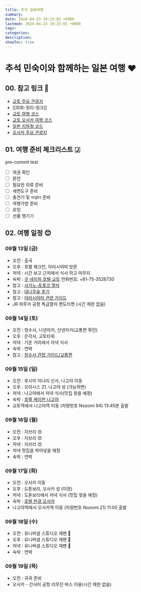 ```yaml
---
title: 추석 일본여행
summary: 
date: 2024-04-23 19:23:03 +0900
lastmod: 2024-04-23 19:23:03 +0900
tags: 
categories: 
description: 
showToc: true
---
```


# 추석 민숙이와 함께하는 일본 여행 ❤️

## 00. 참고 링크 📌
- [교토 주요 관광지](https://brunch.co.kr/@whatsinmytrip/128)
- [[회화-정리-링크]]
- [교토 여행 코스](https://cafe.naver.com/20daelee/676850)
- [교토 오사카 여행 코스](https://cafe.naver.com/20daelee/653034)
- [일본 지하철 코드](https://cafe.naver.com/20daelee/676850)
- [오사카 주요 관광지](https://cafe.naver.com/20daelee/676850)

## 01. 여행 준비 체크리스트 🇯

pre-commit test

- [ ] 여권 확인
- [ ] 환전
- [ ] 필요한 의류 준비
- [ ] 세면도구 준비
- [ ] 충전기 및 `어댑터` 준비
- [ ] 여행가방 준비
- [ ] 로밍
- [ ] 선물 챙기기

## 02. 여행 일정 😊

### 09월 13일 (금)
- 오전 : 출국
- 오후 : 호텔 체크인, 아라시야마 방문
- 저녁 : 시간 보고 근처에서 식사 하고 마무리 
- 숙박 : [굿 네이처 호텔 교토](https://www.google.com/travel/search?q=%EA%B5%BF%20%EB%84%A4%EC%9D%B4%EC%B2%98%20%ED%98%B8%ED%85%94%20%EA%B5%90%ED%86%A0&g2lb=4814050%2C4874190%2C4893075%2C4965990%2C4969803%2C72277293%2C72302247%2C72317059%2C72406588%2C72414906%2C72421566%2C72470899%2C72471280%2C72472051%2C72473841%2C72481459%2C72485658%2C72486593%2C72520080%2C72536387%2C72569093%2C72602734%2C72614661%2C72616120%2C72619927%2C72620306%2C72626061%2C72635576%2C72647020%2C72648289%2C72658035%2C72663440%2C72671093%2C72686036%2C72686823%2C72691805%2C72697770%2C72710131%2C72722843&hl=en-KR&gl=kr&cs=1&ssta=1&ts=CAESCAoCCAMKAggDGhwSGhIUCgcI6A8QCRgKEgcI6A8QCRgLGAEyAhAAKgcKBToDS1JX&qs=CAEyE0Nnb0lnZXFqNnRMcHJzWXZFQUU4CkIJESTfyqg7JqpVQgkRGShlRB-2H9NCCRH-PnDg-u_M1VplCAEyYaoBXhABKhgiFOq1vyDrhKTsnbTsspgg7Zi47YWUKAkyHxABIhvg7BJPsRYtbj6QeCYumK8hENfyjZz7jLeTPw4yHxACIhvqtb8g64Sk7J207LKYIO2YuO2FlCDqtZDthqA&ap=aAG6AQhvdmVydmlldw&ictx=111&ved=0CAAQ5JsGahcKEwiYofjS0bWIAxUAAAAAHQAAAAAQDg)
전화번호: +81-75-3526730
- 참고 : [사가노-토롯코 열차](https://m.cafe.naver.com/ca-fe/web/cafes/20daelee/articles/676501?useCafeId=false&tc)
- 참고 : [대나무숲 후기](https://blog.naver.com/pgk2000/223074619330)
- 참고 : [아라시야마 관련 가이드](https://m.cafe.naver.com/ca-fe/web/cafes/20daelee/articles/678090?useCafeId=false&tc)
- JR 하루카 공항 특급열차 편도티켓 (시간 제한 없음)


### 09월 14일 (토)
- 오전 : 청수사, 니넨자카, 산넨자카(교통편 확인)
- 오후 : 은각사, 교토타워
- 저녁 : 기온 거리에서 저녁 식사
- 숙박 : 연박
- 참고 : [청수사 관련 가이드/교통편](https://m.cafe.naver.com/ca-fe/web/cafes/20daelee/articles/678096?useCafeId=false&tc)

### 09월 15일 (일)
- 오전 : 후시미 이나리 신사, 나고야 이동
- 오후 : 오아시스 21, 나고야 성 (가능하면)
- 저녁 : 나고야에서 저녁 식사(맛집 찾을 예정)
- 숙박 : [호텔 케이한 나고야](https://www.google.com/travel/search?q=%ED%98%B8%ED%85%94%20%EC%BC%80%EC%9D%B4%ED%95%9C%20%EB%82%98%EA%B3%A0%EC%95%BC%20(Hotel%20Keihan%20Nagoya)&g2lb=4814050%2C4874190%2C4893075%2C4965990%2C4969803%2C72277293%2C72302247%2C72317059%2C72406588%2C72414906%2C72421566%2C72470899%2C72471280%2C72472051%2C72473841%2C72481459%2C72485658%2C72486593%2C72520080%2C72536387%2C72569093%2C72602734%2C72614661%2C72616120%2C72619927%2C72620306%2C72626061%2C72635576%2C72647020%2C72648289%2C72658035%2C72663440%2C72671093%2C72686036%2C72686823%2C72691805%2C72697770%2C72710131%2C72722843&hl=en-KR&gl=kr&cs=1&ssta=1&ts=CAEaRwopEicyJTB4NjAwMzcxNDI2OWFiYjg0OToweGU3ZWRlYjI4MzMxZGI3OTESGhIUCgcI6A8QChgMEgcI6A8QChgNGAEyAhAA&qs=CAEyFENnc0lrZV8ybUlQbC12Ym5BUkFCOAJCCQmRtx0zKOvt50IJCZG3HTMo6-3n&ap=ugEHcmV2aWV3cw&ictx=111&ved=0CAAQ5JsGahcKEwiIqt7O0rWIAxUAAAAAHQAAAAAQBQ)
- 교토역에서 나고야역 이동 (차량번호 Nozomi 94) 13:45분 출발

### 09월 16일 (월)
- 오전 : 지브리 😍
- 오후 : 지브리 😍
- 저녁 : 지브리 😍
- 저녁 맛집을 박아넣을 예정
- 숙박 : 연박

### 09월 17일 (화)
- 오전 : 오사카 이동
- 오후 : 도톤보리, 오사카 성 (미정)
- 저녁 : 도톤보리에서 저녁 식사 (맛집 찾을 예정)
- 숙박 : [호텔 한큐 오사카](https://google.com/travel/search?q=%ED%98%B8%ED%85%94%20%EB%89%B4%20%ED%95%9C%ED%81%90%20%EC%98%A4%EC%82%AC%EC%B9%B4%20(Hotel%20New%20Hankyu%20Osaka)&g2lb=4814050%2C4874190%2C4893075%2C4965990%2C4969803%2C72277293%2C72302247%2C72317059%2C72406588%2C72414906%2C72421566%2C72470899%2C72471280%2C72472051%2C72473841%2C72481459%2C72485658%2C72486593%2C72520080%2C72536387%2C72569093%2C72602734%2C72614661%2C72616120%2C72619927%2C72620306%2C72626061%2C72635576%2C72647020%2C72648289%2C72658035%2C72663440%2C72671093%2C72686036%2C72686823%2C72691805%2C72697770%2C72710131%2C72722843&hl=en-KR&gl=kr&cs=1&ssta=1&ts=CAEaRwopEicyJTB4NjAwMGU2OTFmNzZiNWRiMToweDE5Zjk4OWYwZmNjYmVlMDESGhIUCgcI6A8QCRgJEgcI6A8QCRgKGAEyAhAA&qs=CAEyE0Nnb0lnZHl2NW8tLTR2d1pFQUU4AkIJCQHuy_zwifkZQgkJAe7L_PCJ-Rk&ap=ugEHcmV2aWV3cw&ictx=111&ved=0CAAQ5JsGahcKEwiwsM221bWIAxUAAAAAHQAAAAAQCw)
- 나고야역에서 오사카역 이동 (차량번호 Nozomi 21) 11:00 출발

### 09월 18일 (수)
- 오전 : 유니버셜 스튜디오 재팬 🎢
- 오후 : 유니버셜 스튜디오 재팬 🎢
- 저녁 : 유니버셜 스튜디오 재팬 🎢
- 숙박 : 연박

### 09월 19일 (목)
- 오전 : 귀국 준비
- 오사카 - 간사이 공항 리무진 버스 이용(시간 제한 없음)

